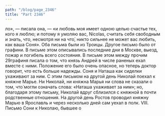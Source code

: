 ```yaml
---
path: "/blog/page_2346"
title: "Part 2346"
---
```


ло», — писала она, — «и любовь моя имеет одною целью счастье тех, кого я люблю; и потому я умоляю вас, Nicolas, считать себя свободным и знать, что, несмотря ни на что́, никто сильнее не может вас любить, как ваша Соня».
Оба письма были из Троицы. Другое письмо было от графини. В письме этом описывались последние дни в Москве, выезд, пожар и погибель всего состояния. В письме этом между прочим 29графиня писала о том, что князь Андрей в числе раненых ехал вместе с ними. Положение его было очень опасное, но теперь доктор говорит, что есть больше надежды. Соня и Наташа как сиделки ухаживают за ним.
С этим письмом на другой день Николай поехал к княжне Марье. Ни Николай, ни княжна Марья ни слова не сказали о том, что̀ могли означать слова: «Наташа ухаживает за ним»; но, благодаря этому письму, Николай вдруг сблизился с княжной в почти родственные отношения.
На другой день Ростов проводил княжну Марью в Ярославль и через несколько дней сам уехал в полк.
VIII.
Письмо Сони к Николаю, бывшее о

